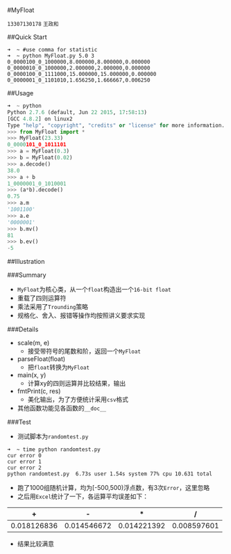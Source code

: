 #MyFloat

`13307130178` `王政和`

##Quick Start

```shell
➜  ~ #use comma for statistic
➜  ~ python MyFloat.py 5.0 3
0_0000100_0_1000000,8.000000,8.000000,0.000000
0_0000010_0_1000000,2.000000,2.000000,0.000000
0_0000100_0_1111000,15.000000,15.000000,0.000000
0_0000001_0_1101010,1.656250,1.666667,0.006250
```

##Usage
```python
➜  ~ python
Python 2.7.6 (default, Jun 22 2015, 17:58:13) 
[GCC 4.8.2] on linux2
Type "help", "copyright", "credits" or "license" for more information.
>>> from MyFloat import *
>>> MyFloat(23.33)
0_0000101_0_1011101
>>> a = MyFloat(0.3)
>>> b = MyFloat(0.02)
>>> a.decode()
38.0
>>> a + b
1_0000001_0_1010001
>>> (a*b).decode()
0.75
>>> a.m
'1001100'
>>> a.e
'0000001'
>>> b.mv()
81
>>> b.ev()
-5
```

##Illustration

###Summary
- `MyFloat`为核心类，从一个`float`构造出一个`16-bit float`
- 重载了四则运算符
- 乘法采用了`Trounding`策略
- 规格化、舍入、报错等操作均按照讲义要求实现

###Details
- scale(m, e)
    - 接受带符号的尾数和阶，返回一个`MyFloat`
- parseFloat(float)
    - 把`float`转换为`MyFloat`
- main(x, y)
    - 计算xy的四则运算并比较结果，输出
- fmtPrint(c, res)
    - 美化输出，为了方便统计采用`csv`格式
- 其他函数功能见各函数的`__doc__`

###Test

- 测试脚本为`randomtest.py`
```shell
➜  ~ time python randomtest.py
cur error 0
cur error 1
cur error 2
python randomtest.py  6.73s user 1.54s system 77% cpu 10.631 total
```
- 跑了1000组随机计算，均为[-500,500)浮点数，有3次`Error`，这里忽略
- 之后用`Excel`统计了一下，各运算平均误差如下：


|+|-|*|/|
|-|-|-|-|
|0.018126836|0.014546672|0.014221392|0.008597601|


- 结果比较满意
